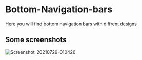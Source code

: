 # Bottom-Navigation-bars
Here you will find bottom navigation bars with diffrent designs

## Some screenshots

![Screenshot_20210729-010426](https://user-images.githubusercontent.com/66442918/127467888-5cdadb8d-ae71-4153-b402-31d07f5f2d4e.png)
